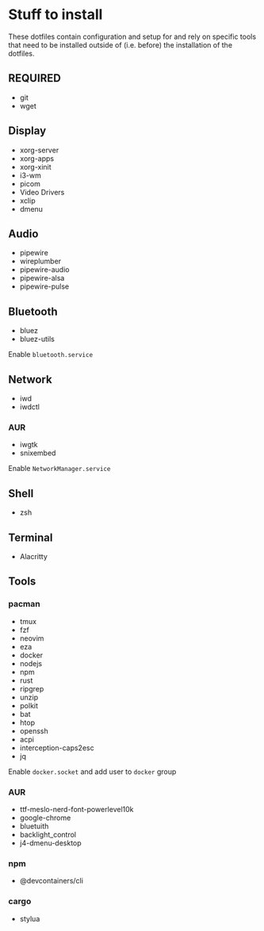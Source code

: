 # Stuff to install

These dotfiles contain configuration and setup for and rely on specific tools
that need to be installed outside of (i.e. before) the installation of the
dotfiles.

## REQUIRED

- git
- wget

## Display

- xorg-server
- xorg-apps
- xorg-xinit
- i3-wm
- picom
- Video Drivers
- xclip
- dmenu

## Audio

- pipewire
- wireplumber
- pipewire-audio
- pipewire-alsa
- pipewire-pulse

## Bluetooth

- bluez
- bluez-utils

Enable `bluetooth.service`

## Network

- iwd
- iwdctl

### AUR

- iwgtk
- snixembed

Enable `NetworkManager.service`

## Shell

- zsh

## Terminal

- Alacritty

## Tools

### pacman

- tmux
- fzf
- neovim
- eza
- docker
- nodejs
- npm
- rust
- ripgrep
- unzip
- polkit
- bat
- htop
- openssh
- acpi
- interception-caps2esc
- jq

Enable `docker.socket` and add user to `docker` group

### AUR

- ttf-meslo-nerd-font-powerlevel10k
- google-chrome
- bluetuith
- backlight_control
- j4-dmenu-desktop

### npm

- @devcontainers/cli

### cargo

- stylua
